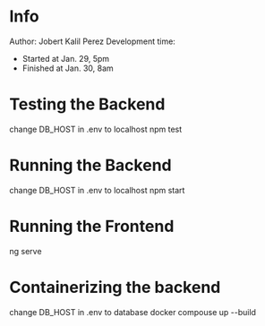 # Info
Author: Jobert Kalil Perez
Development time:
- Started at Jan. 29, 5pm
- Finished at Jan. 30, 8am

# Testing the Backend
change DB_HOST in .env to localhost
npm test

# Running the Backend
change DB_HOST in .env to localhost
npm start

# Running the Frontend
ng serve

# Containerizing the backend
change DB_HOST in .env to database
docker compouse up --build
